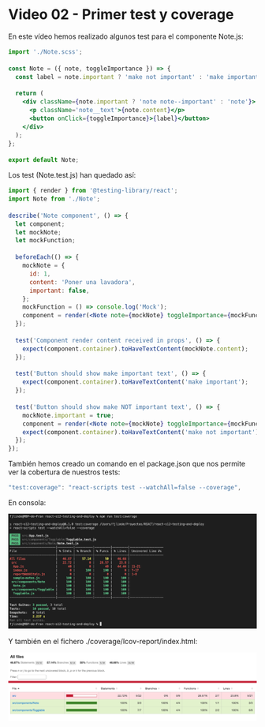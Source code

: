 # Video 02 - Primer test y coverage

En este vídeo hemos realizado algunos test para el componente Note.js:

```jsx
import './Note.scss';

const Note = ({ note, toggleImportance }) => {
  const label = note.important ? 'make not important' : 'make important';

  return (
    <div className={note.important ? 'note note--important' : 'note'}>
      <p className='note__text'>{note.content}</p>
      <button onClick={toggleImportance}>{label}</button>
    </div>
  );
};

export default Note;
```

Los test (Note.test.js) han quedado así:

```jsx
import { render } from '@testing-library/react';
import Note from './Note';

describe('Note component', () => {
  let component;
  let mockNote;
  let mockFunction;

  beforeEach(() => {
    mockNote = {
      id: 1,
      content: 'Poner una lavadora',
      important: false,
    };
    mockFunction = () => console.log('Mock');
    component = render(<Note note={mockNote} toggleImportance={mockFunction}></Note>);
  });

  test('Component render content received in props', () => {
    expect(component.container).toHaveTextContent(mockNote.content);
  });

  test('Button should show make important text', () => {
    expect(component.container).toHaveTextContent('make important');
  });

  test('Button should show make NOT important text', () => {
    mockNote.important = true;
    component = render(<Note note={mockNote} toggleImportance={mockFunction}></Note>);
    expect(component.container).toHaveTextContent('make not important');
  });
});
```

También hemos creado un comando en el package.json que nos permite ver la cobertura de nuestros tests:

```jsx
"test:coverage": "react-scripts test --watchAll=false --coverage",
```

En consola:

![Untitled](/mds/assets/Untitled.png)

Y también en el fichero ./coverage/lcov-report/index.html:

![Untitled](/mds/assets/Untitled%201.png)

